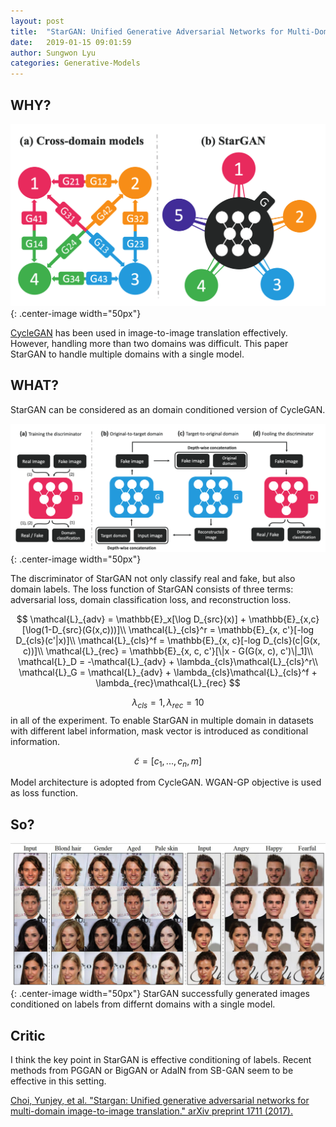 ```yaml
---
layout: post
title:  "StarGAN: Unified Generative Adversarial Networks for Multi-Domain Image-to-Image Translation"
date:   2019-01-15 09:01:59
author: Sungwon Lyu
categories: Generative-Models
---
```


## WHY? 
![image](/assets/images/stargan1.png){: .center-image width="50px"}

[CycleGAN](https://lyusungwon.github.io/generative-models/2018/04/05/cyclegan.html) has been used in image-to-image translation effectively. However, handling more than two domains was difficult. This paper StarGAN to handle multiple domains with a single model. 

## WHAT?
StarGAN can be considered as an domain conditioned version of CycleGAN. 

![image](/assets/images/stargan2.png){: .center-image width="50px"}

The discriminator of StarGAN not only classify real and fake, but also domain labels. The loss function of StarGAN consists of three terms: adversarial loss, domain classification loss, and reconstruction loss. 

$$
\mathcal{L}_{adv} = \mathbb{E}_x[\log D_{src}(x)] + \mathbb{E}_{x,c}[\log(1-D_{src}(G(x,c)))]\\
\mathcal{L}_{cls}^r = \mathbb{E}_{x, c'}[-log D_{cls}(c'|x)]\\
\mathcal{L}_{cls}^f = \mathbb{E}_{x, c}[-log D_{cls}(c|G(x, c))]\\
\mathcal{L}_{rec} = \mathbb{E}_{x, c, c'}[\|x - G(G(x, c), c')\|_1]\\
\mathcal{L}_D = -\mathcal{L}_{adv} + \lambda_{cls}\mathcal{L}_{cls}^r\\
\mathcal{L}_G = \mathcal{L}_{adv} + \lambda_{cls}\mathcal{L}_{cls}^f + \lambda_{rec}\mathcal{L}_{rec}
$$

$$\lambda_{cls} = 1, \lambda_{rec} = 10$$ in all of the experiment. To enable StarGAN in multiple domain in datasets with different label information, mask vector is introduced as conditional information. 

$$
\tilde{c} = [c_1,...,c_n, m]
$$

Model architecture is adopted from CycleGAN. WGAN-GP objective is used as loss function. 

## So?
![image](/assets/images/stargan3.png){: .center-image width="50px"}
StarGAN successfully generated images conditioned on labels from differnt domains with a single model.

## Critic
I think the key point in StarGAN is effective conditioning of labels. Recent methods from PGGAN or BigGAN or AdaIN from SB-GAN seem to be effective in this setting. 

[Choi, Yunjey, et al. "Stargan: Unified generative adversarial networks for multi-domain image-to-image translation." arXiv preprint 1711 (2017).](https://arxiv.org/abs/1711.09020)
